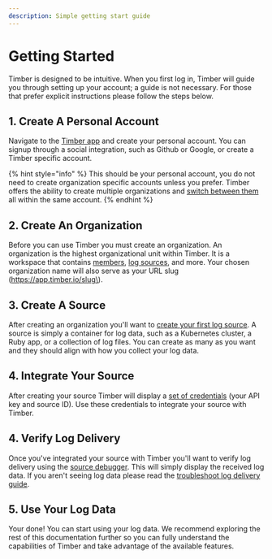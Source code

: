 ```yaml
---
description: Simple getting start guide
---
```


# Getting Started

Timber is designed to be intuitive. When you first log in, Timber will guide you through setting up your account; a guide is not necessary. For those that prefer explicit instructions please follow the steps below.

## 1. Create A Personal Account

Navigate to the [Timber app](https://app.timber.io) and create your personal account. You can signup through a social integration, such as Github or Google, or create a Timber specific account.

{% hint style="info" %}
This should be your personal account, you do not need to create organization specific accounts unless you prefer. Timber offers the ability to create multiple organizations and [switch between them](usage/account-management/switching-between-orgs.md) all within the same account. 
{% endhint %}

## 2. Create An Organization

Before you can use Timber you must create an organization. An organization is the highest organizational unit within Timber. It is a workspace that contains [members](usage/account-management/team-management.md), [log sources](usage/source-management.md), and more. Your chosen organization name will also serve as your URL slug \(https://app.timber.io/slug\).

## 3. Create A Source

After creating an organization you'll want to [create your first log source](usage/source-management.md#creating). A source is simply a container for log data, such as a Kubernetes cluster, a Ruby app, or a collection of log files. You can create as many as you want and they should align with how you collect your log data.

## 4. Integrate Your Source

After creating your source Timber will display a [set of credentials](under-the-hood/base64-encoded-vs-raw-api-keys.md) \(your API key and source ID\). Use these credentials to integrate your source with Timber. 

## 4. Verify Log Delivery

Once you've integrated your source with Timber you'll want to verify log delivery using the [source debugger](usage/source-management.md#debugging). This will simply display the received log data. If you aren't seeing log data please read the [troubleshoot log delivery guide](guides/troubleshooting-log-delivery.md).

## 5. Use Your Log Data

Your done! You can start using your log data. We recommend exploring the rest of this documentation further so you can fully understand the capabilities of Timber and take advantage of the available features.


